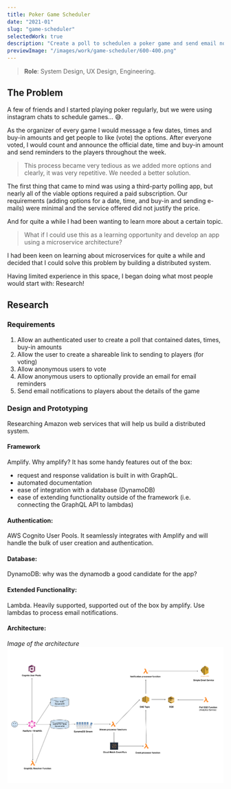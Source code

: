 ```yaml
---
title: Poker Game Scheduler 
date: "2021-01"
slug: "game-scheduler"
selectedWork: true
description: "Create a poll to schedulen a poker game and send email notifications."
previewImage: "/images/work/game-scheduler/600-400.png"
---
```


> **Role**: System Design, UX Design, Engineering.

## The Problem

A few of friends and I started playing poker regularly, but we were using instagram chats to schedule games... 😅. 

As the organizer of every game I would message a few dates, times and buy-in amounts and get people to like (vote) the options. After everyone voted, I would count and announce the official date, time and buy-in amount and send reminders to the players throughout the week.


> This process became very tedious as we added more options and clearly, it was very repetitive. We needed a better solution.

The first thing that came to mind was using a third-party polling app, but nearly all of the viable options required a paid subscription.
Our requirements (adding options for a date, time, and buy-in and sending e-mails) were minimal and the service offered did not justify the price. 

And for quite a while I had been wanting to learn more about a certain topic.

> What if I could use this as a learning opportunity and develop an app using a microservice architecture? 

I had been keen on learning about microservices for quite a while and decided that I could solve this problem by building a distributed system. 

Having limited experience in this space, I began doing what most people would start with: Research!

## Research

### Requirements
1. Allow an authenticated user to create a poll that contained dates, times, buy-in amounts
2. Allow the user to create a shareable link to sending to players (for voting)
3. Allow anonymous users to vote
4. Allow anonymous users to optionally provide an email for email reminders 
5. Send email notifications to players about the details of the game


### Design and Prototyping
Researching Amazon web services that will help us build a distributed system.

#### Framework
Amplify. 
Why amplify? It has some handy features out of the box:  
- request and response validation is built in with GraphQL.
- automated documentation
- ease of integration with a database (DynamoDB)
- ease of extending functionality outside of the framework (i.e. connecting the GraphQL API to lambdas)

#### Authentication:
AWS Cognito User Pools. It seamlessly integrates with Amplify and will handle the bulk of user creation and authentication.

#### Database:
DynamoDB: why was the dynamodb a good candidate for the app?

#### Extended Functionality:
Lambda. Heavily supported, supported out of the box by amplify. Use lambdas to process email notifications.

#### Architecture:
*Image of the architecture*
![Alt Text](/images/work/game-scheduler/architecture.png)